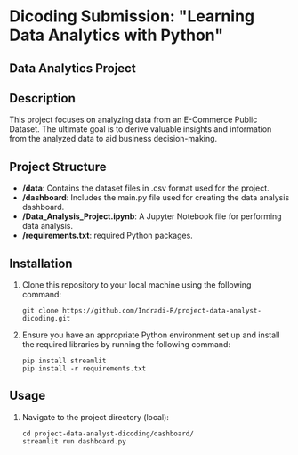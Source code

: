 # Dicoding Submission: "Learning Data Analytics with Python"

## Data Analytics Project

## Description

This project focuses on analyzing data from an E-Commerce Public Dataset. The ultimate goal is to derive valuable insights and information from the analyzed data to aid business decision-making.

## Project Structure

- **/data**: Contains the dataset files in .csv format used for the project.
- **/dashboard**: Includes the main.py file used for creating the data analysis dashboard.
- **/Data_Analysis_Project.ipynb**: A Jupyter Notebook file for performing data analysis.
- **/requirements.txt**: required Python packages.

## Installation

1. Clone this repository to your local machine using the following command:

   ```shell
   git clone https://github.com/Indradi-R/project-data-analyst-dicoding.git
   ```

2. Ensure you have an appropriate Python environment set up and install the required libraries by running the following command:

   ```shell
   pip install streamlit
   pip install -r requirements.txt
   ```

## Usage

1. Navigate to the project directory (local):

   ```shell
   cd project-data-analyst-dicoding/dashboard/
   streamlit run dashboard.py
   ```
